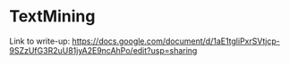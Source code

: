 # TextMining
Link to write-up: https://docs.google.com/document/d/1aE1tgliPxrSVtjcp-9SZzUfG3R2uU81jyA2E9ncAhPo/edit?usp=sharing
